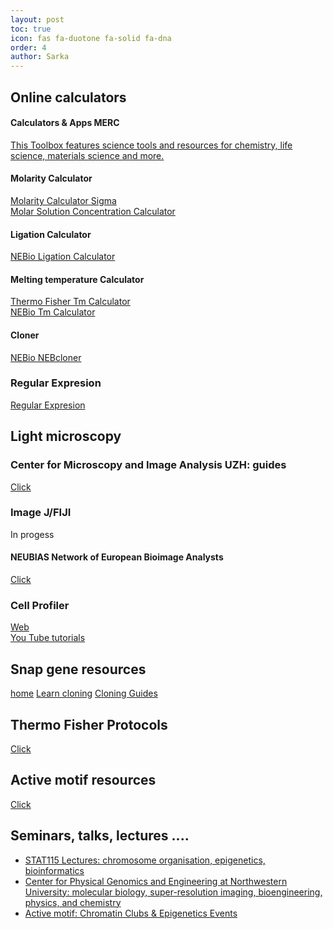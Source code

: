 ```yaml
---
layout: post
toc: true
icon: fas fa-duotone fa-solid fa-dna
order: 4
author: Sarka
---
```




## Online calculators

#### Calculators & Apps MERC
[This Toolbox features science tools and resources for chemistry, life science, materials science and more.](https://www.sigmaaldrich.com/CH/en/support/calculators-and-apps)

#### Molarity Calculator
[Molarity Calculator Sigma](https://www.sigmaaldrich.com/CH/fr/support/calculators-and-apps/mass-molarity-calculator?srsltid=AfmBOorsaac7BKk0WhD5_x0mo4iELr1S1a1lRS4quN9XICQeIxsh77vj) <br>
[Molar Solution Concentration Calculator](https://www.physiologyweb.com/calculators/molar_solution_concentration_calculator.html) <br>

#### Ligation Calculator
[NEBio Ligation Calculator](https://nebiocalculator.neb.com/#!/ligation) <br>

#### Melting temperature Calculator
[Thermo Fisher Tm Calculator](https://www.thermofisher.com/ch/en/home/brands/thermo-scientific/molecular-biology/molecular-biology-learning-center/molecular-biology-resource-library/thermo-scientific-web-tools/tm-calculator.html) <br>
[NEBio Tm Calculator](https://tmcalculator.neb.com/#!/main) <br>

#### Cloner
[NEBio NEBcloner](https://nebcloner.neb.com/#!/) <br>

### Regular Expresion
[Regular Expresion](https://regex101.com/) <br>

## Light microscopy

### Center for Microscopy and Image Analysis UZH: guides
[Click](https://zmb.dozuki.com/)

### Image J/FIJI
In progess

#### NEUBIAS Network of European Bioimage Analysts
[Click](https://www.youtube.com/@NEUBIAS)<br>

### Cell Profiler
[Web](https://cellprofiler.org/)<br>
[You Tube tutorials](https://www.youtube.com/playlist?list=PLXSm9cHbSZBBy7JkChB32_e3lURUcT3RL)<br>

## Snap gene resources
[home](https://www.snapgene.com/resources)
[Learn cloning](https://www.snapgene.com/resources#latest-resources)
[Cloning Guides](https://www.snapgene.com/resources#cloning-guides)

## Thermo Fisher Protocols
[Click](https://www.thermofisher.com/ch/en/home/references/protocols.html)

## Active motif resources
[Click](https://www.activemotif.com/resources)<br>


## Seminars, talks, lectures .... 
* [STAT115 Lectures: chromosome organisation, epigenetics, bioinformatics](https://www.youtube.com/@xiaoleshirleyliu6474/featured)<br>
* [Center for Physical Genomics and Engineering at Northwestern University: molecular biology, super-resolution imaging, bioengineering, physics, and chemistry](https://www.youtube.com/@PhysGenCenter/videos)<br>
* [Active motif: Chromatin Clubs & Epigenetics Events](https://www.activemotif.com/chromatin-clubs)<br>
<br>



